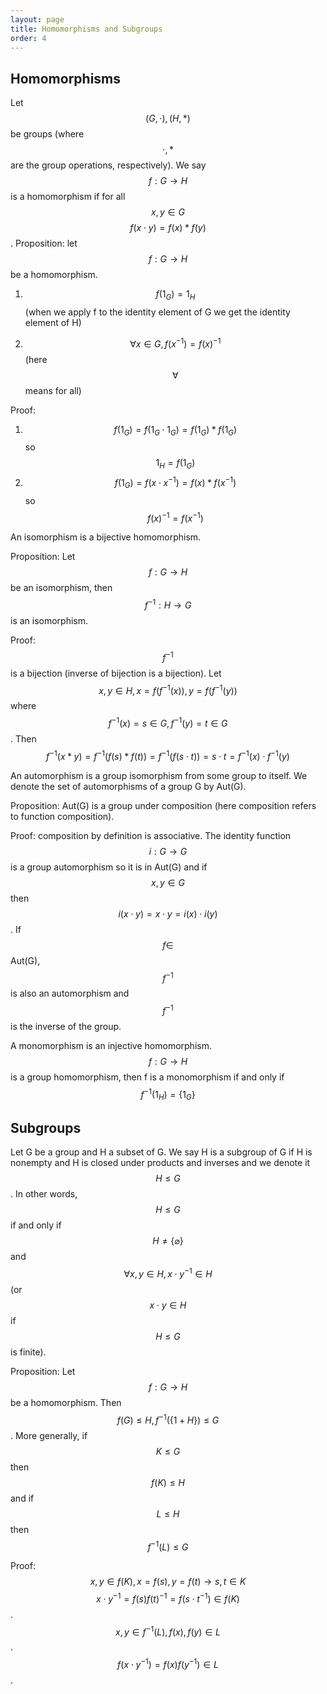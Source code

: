 ```yaml
---
layout: page
title: Homomorphisms and Subgroups
order: 4
---
```


## Homomorphisms

Let $$(G, \cdot), (H, *)$$ be groups (where $$\cdot, *$$ are the group operations, respectively). We say $$f: G \rightarrow H$$ is a homomorphism if for all $$x, y \in G$$ $$f(x\cdot y) = f(x)*f(y)$$.
Proposition: let $$f: G \rightarrow H$$ be a homomorphism.
1) $$f(1_G) = 1_H$$ (when we apply f to the identity element of G we get the identity element of H)

2) $$\forall x \in G, f(x^{-1}) = f(x)^{-1}$$ (here $$\forall$$ means for all)

Proof:
1) $$f(1_G) = f(1_G \cdot 1_G) = f(1_G)*f(1_G)$$ so $$1_H = f(1_G)$$
2) $$f(1_G) = f(x \cdot x^{-1}) = f(x)*f(x^{-1})$$ so $$f(x)^{-1} = f(x^{-1})$$

An isomorphism is a bijective homomorphism.

Proposition: Let $$f: G \rightarrow H$$ be an isomorphism, then $$f^{-1}:H \rightarrow G$$ is an isomorphism.

Proof: $$f^{-1}$$ is a bijection (inverse of bijection is a bijection). Let $$x, y \in H, x = f(f^{-1}(x)), y = f(f^{-1}(y))$$ where $$f^{-1}(x) = s \in G, f^{-1}(y) = t \in G$$. Then $$f^{-1}(x*y) = f^{-1}(f(s)*f(t))=f^{-1}(f(s\cdot t)) = s\cdot t = f^{-1}(x)\cdot f^{-1}(y)$$

An automorphism is a group isomorphism from some group to itself. We denote the set of automorphisms of a group G by Aut(G).

Proposition: Aut(G) is a group under composition (here composition refers to function composition).

Proof: composition by definition is associative. The identity function $$i:G\rightarrow G$$ is a group automorphism so it is in Aut(G) and if $$x, y \in G$$ then $$i(x\cdot y) = x\cdot y = i(x)\cdot i(y)$$. If $$f \in$$ Aut(G), $$f^{-1}$$ is also an automorphism and $$f^{-1}$$ is the inverse of the group.

A monomorphism is an injective homomorphism. $$f: G \rightarrow H$$ is a group homomorphism, then f is a monomorphism if and only if $$f^{-1}(1_H) = \{1_G\}$$

## Subgroups

Let G be a group and H a subset of G. We say H is a subgroup of G if H is nonempty and H is closed under products and inverses and we denote it $$H \leq G$$. In other words, $$H \leq G$$ if and only if $$H \neq \{\varnothing\}$$ and $$\forall x, y \in H, x \cdot y^{-1} \in H$$ (or $$x \cdot y \in H$$ if $$H \leq G$$ is finite).

Proposition: Let $$f: G \rightarrow H$$ be a homomorphism. Then $$f(G) \leq H, f^{-1}(\{1+H\})\leq G$$. More generally, if $$K \leq G$$ then $$f(K) \leq H$$ and if $$L \leq H$$ then $$f^{-1}(L) \leq G$$

Proof: $$x, y \in f(K), x = f(s), y = f(t) \rightarrow s, t \in K$$ $$x\cdot y^{-1} = f(s)f(t)^{-1} = f(s\cdot t^{-1}) \in f(K)$$. $$x, y \in f^{-1}(L), f(x), f(y) \in L$$.
$$f(x\cdot y^{-1}) = f(x)f(y^{-1}) \in L$$.
